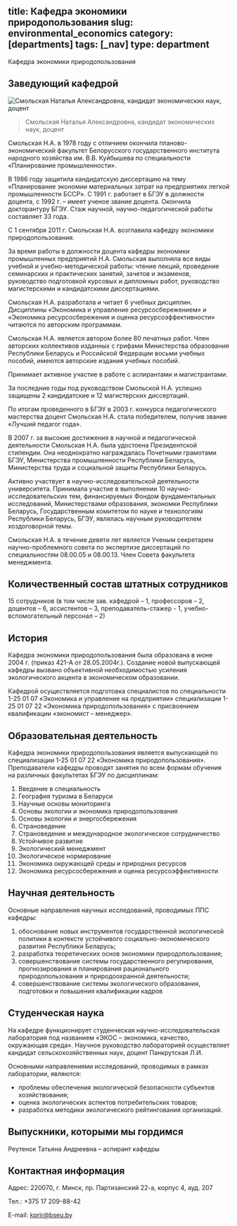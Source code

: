 title: Кафедра экономики природопользования
slug: environmental_economics
category: [departments]
tags: [_nav]
type: department
---

Кафедра
экономики природопользования


Заведующий кафедрой
-------------------

![Смольская Наталья Александровна,
  кандидат экономических наук, доцент](/img/content/depts/environmental_economics.jpg)
>Смольская Наталья Александровна,
кандидат экономических наук, доцент

Смольская Н.А. в 1978 году с отличием окончила планово-экономический факультет Белорусского государственного института народного хозяйства им. В.В. Куйбышева по специальности «Планирование промышленности».

В 1986 году защитила кандидатскую диссертацию на тему «Планирование экономии материальных затрат на предприятиях легкой промышленности БССР». С 1991 г. работает в БГЭУ в должности доцента, с 1992 г. – имеет ученое звание доцента. Окончила докторантуру БГЭУ. Стаж научной, научно-педагогической работы составляет 33 года.

С 1 сентября 2011 г. Смольская Н.А. возглавила кафедру экономики природопользования.

За время работы в должности доцента кафедры экономики промышленных предприятий Н.А. Смольская выполняла все виды учебной и учебно-методической работы: чтение лекций, проведение семинарских и практических занятий, зачетов и экзаменов, руководство подготовкой курсовых и дипломных работ, руководство магистерскими и кандидатскими диссертациями.

Смольская Н.А. разработала и читает 6 учебных дисциплин. Дисциплины «Экономика и управление ресурсосбережением» и «Экономика ресурсосбережения и оценка ресурсоэффективности» читаются по авторским программам.

Смольская Н.А. является автором более 80 печатных работ. Член авторских коллективов изданных с грифами Министерства образования Республики Беларусь и Российской Федерации восьми учебных пособий, имеются авторские издания учебных пособий.

Принимает активное участие в работе с аспирантами и магистрантами.

За последние годы под руководством Смольской Н.А. успешно защищены 2 кандидатские и 12 магистерских диссертаций.

По итогам проведенного в БГЭУ в 2003 г. конкурса педагогического мастерства доцент Смольская Н.А. стала победителем, получив звание «Лучший педагог года».

В 2007 г. за высокие достижения в научной и педагогической деятельности Смольская Н.А. была удостоена Президентской стипендии. Она неоднократно награждалась Почетными грамотами БГЭУ, Министерства промышленности Республики Беларусь, Министерства труда и социальной защиты Республики Беларусь.

Активно участвует в научно-исследовательской деятельности университета. Принимала участие в выполнении 10 научно-исследовательских тем, финансируемых Фондом фундаментальных исследований, Министерствами образования, экономки Республики Беларусь, Государственным комитетом по науке и технологиям Республики Беларусь, БГЭУ, являлась научным руководителем хоздоговорной темы.

Смольская Н.А. в течение девяти лет является Ученым секретарем научно-проблемного совета по экспертизе диссертаций по специальностям 08.00.05 и 08.00.13. Член Совета факультета менеджмента.

Количественный состав штатных сотрудников
-----------------------------------------

15 сотрудников (в том числе зав. кафедрой – 1, профессоров – 2, доцентов – 6, ассистентов – 3, преподаватель-стажер - 1, учебно-вспомогательный персонал – 2)

История
-------

Кафедра экономики природопользования была образована в июне 2004 г. (приказ 421-А от 28.05.2004г.). Создание новой выпускающей кафедры вызвано объективной необходимостью усиления экологического акцента в экономическом образовании.

Кафедрой осуществляется подготовка специалистов по специальности 1-25 01 07 «Экономика и управление на предприятии» специализации 1-25 01 07 22 «Экономика природопользования» с присвоением квалификации «экономист – менеджер».

Образовательная деятельность
----------------------------

Кафедра экономики природопользования является выпускающей по специализации 1-25 01 07 22 «Экономика природопользования». Преподаватели кафедры проводят занятия по всем формам обучения на различных факультетах БГЭУ по дисциплинам:

1. Введение в специальность
2. География туризма в Беларуси
3. Научные основы мониторинга
4. Основы экологии и экономика природопользования
5. Основы экологии и энергосбережения
6. Страноведение
7. Страноведение и международное экологическое сотрудничество
8. Устойчивое развитие
9. Экологический менеджмент
10. Экологическое нормирование
11. Экономика окружающей среды и природных ресурсов
12. Экономика ресурсосбережения и оценка ресурсоэффективности

Научная деятельность
--------------------

Основные направления научных исследований, проводимых ППС кафедры:

1. обоснование новых инструментов государственной экологической политики в контексте устойчивого социально-экономического развития Республики Беларусь;
2. разработка теоретических основ экономики природопользования;
3. совершенствование системы государственного регулирования, прогнозирования и планирования рационального природопользования и природоохранной деятельности;
4. совершенствование системы экологического образования, подготовки и повышения квалификации кадров

Студенческая наука
------------------

На кафедре функционирует студенческая научно-исследовательская лаборатория под названием «ЭКОС – экономика, качество, окружающая среда». Научное руководство лабораторией осуществляет кандидат сельскохозяйственных наук, доцент Панкрутская Л.И.

Основными направлениями исследований, проводимых в рамках лаборатории, являются:

- проблемы обеспечения экологической безопасности субъектов хозяйствования;
- оценка экологических аспектов потребительских товаров;
- разработка методики экологического рейтингования организаций.

Выпускники, которыми мы гордимся
--------------------------------

Реутенок Татьяна Андреевна – аспирант кафедры

Контактная информация
---------------------

Адрес: 220070, г. Минск, пр. Партизанский 22-а, корпус 4, ауд. 207

Тел.: +375 17 209-88-42

E-mail: <kprir@bseu.by>
